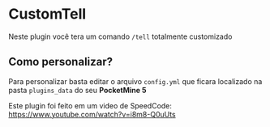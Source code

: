 # CustomTell

Neste plugin você tera um comando `/tell` totalmente customizado

## Como personalizar?

Para personalizar basta editar o arquivo `config.yml` que ficara localizado na pasta `plugins_data` do seu **PocketMine 5**


Este plugin foi feito em um video de SpeedCode: https://www.youtube.com/watch?v=i8m8-Q0uUts
